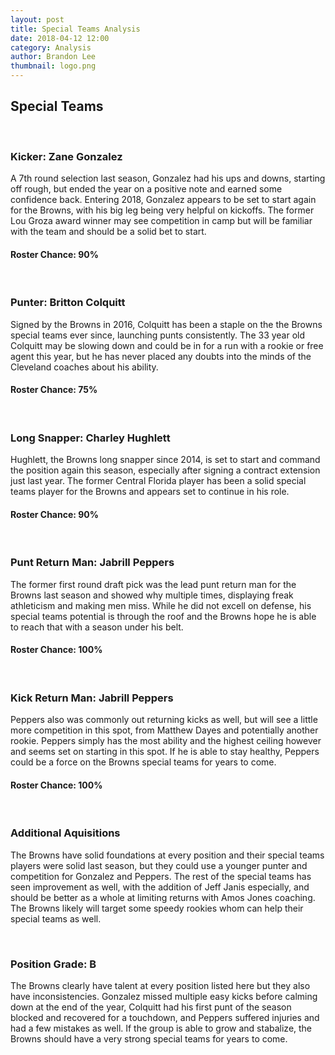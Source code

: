 ```yaml
---
layout: post
title: Special Teams Analysis
date: 2018-04-12 12:00
category: Analysis
author: Brandon Lee
thumbnail: logo.png
---
```


## Special Teams

<br>

### Kicker: Zane Gonzalez

A 7th round selection last season, Gonzalez had his ups and downs, starting off rough, but ended the year on a positive note and earned some confidence back. Entering 2018, Gonzalez appears to be set to start again for the Browns, with his big leg being very helpful on kickoffs. The former Lou Groza award winner may see competition in camp but will be familiar with the team and should be a solid bet to start.

#### Roster Chance: 90%

<br>

### Punter: Britton Colquitt

Signed by the Browns in 2016, Colquitt has been a staple on the the Browns special teams ever since, launching punts consistently. The 33 year old Colquitt may be slowing down and could be in for a run with a rookie or free agent this year, but he has never placed any doubts into the minds of the Cleveland coaches about his ability.

#### Roster Chance: 75%

<br>

### Long Snapper: Charley Hughlett

Hughlett, the Browns long snapper since 2014, is set to start and command the position again this season, especially after signing a contract extension just last year. The former Central Florida player has been a solid special teams player for the Browns and appears set to continue in his role. 

#### Roster Chance: 90%

<br>

### Punt Return Man: Jabrill Peppers

The former first round draft pick was the lead punt return man for the Browns last season and showed why multiple times, displaying freak athleticism and making men miss. While he did not excell on defense, his special teams potential is through the roof and the Browns hope he is able to reach that with a season under his belt. 

#### Roster Chance: 100%

<br>

### Kick Return Man: Jabrill Peppers

Peppers also was commonly out returning kicks as well, but will see a little more competition in this spot, from Matthew Dayes and potentially another rookie. Peppers simply has the most ability and the highest ceiling however and seems set on starting in this spot. If he is able to stay healthy, Peppers could be a force on the Browns special teams for years to come.

#### Roster Chance: 100%

<br>

### Additional Aquisitions

The Browns have solid foundations at every position and their special teams players were solid last season, but they could use a younger punter and competition for Gonzalez and Peppers. The rest of the special teams has seen improvement as well, with the addition of Jeff Janis especially, and should be better as a whole at limiting returns with Amos Jones coaching. The Browns likely will target some speedy rookies whom can help their special teams as well.

<br>

### Position Grade: B

The Browns clearly have talent at every position listed here but they also have inconsistencies. Gonzalez missed multiple easy kicks before calming down at the end of the year, Colquitt had his first punt of the season blocked and recovered for a touchdown, and Peppers suffered injuries and had a few mistakes as well. If the group is able to grow and stabalize, the Browns should have a very strong special teams for years to come.

